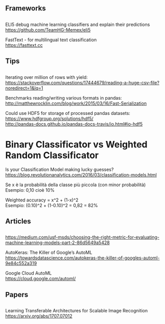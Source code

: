 
##
## Frameworks
##

ELI5 debug machine learning classifiers and explain their predictions  
https://github.com/TeamHG-Memex/eli5

FastText - for multilingual text classification  
https://fasttext.cc

##
## Tips
##

Iterating over million of rows with yield:  
https://stackoverflow.com/questions/17444679/reading-a-huge-csv-file?noredirect=1&lq=1  

Benchmarks reading/writing various formats in pandas:  
http://matthewrocklin.com/blog/work/2015/03/16/Fast-Serialization  

Could use HDF5 for storage of processed pandas datasets:  
https://www.hdfgroup.org/solutions/hdf5/  
http://pandas-docs.github.io/pandas-docs-travis/io.html#io-hdf5  

# Binary Classificator vs Weighted Random Classificator

Is your Classification Model making lucky guesses?   
https://blog.revolutionanalytics.com/2016/03/classification-models.html

Se x è la probabilità della classe più piccola (con minor probabilità)   
Esempio: 0,10 cioè 10%   

Weighted accuracy = x^2 + (1-x)^2    
Esempio: (0.10)^2 + (1-0.10)^2 = 0,82 = 82%    

##
## Articles
##


https://medium.com/usf-msds/choosing-the-right-metric-for-evaluating-machine-learning-models-part-2-86d5649a5428

AutoKeras: The Killer of Google’s AutoML  
https://towardsdatascience.com/autokeras-the-killer-of-googles-automl-9e84c552a319

Google Cloud AutoML  
https://cloud.google.com/automl/

##
## Papers
##

Learning Transferable Architectures for Scalable Image Recognition  
https://arxiv.org/abs/1707.07012